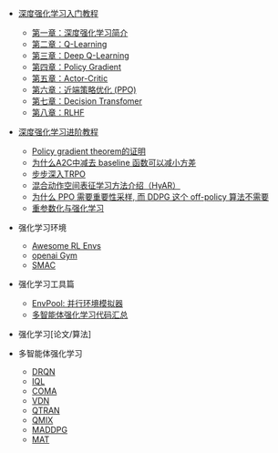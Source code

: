 
- [深度强化学习入门教程](deep-rl/deep-rl-class/README.md)
  - [第一章：深度强化学习简介](deep-rl/deep-rl-class/chapter1_introduction.md)
  - [第二章：Q-Learning ](deep-rl/deep-rl-class/chapter2_q-learning.md)
  - [第三章：Deep Q-Learning ](deep-rl/deep-rl-class/chapter3_dqn.md)
  - [第四章：Policy Gradient  ](deep-rl/deep-rl-class/chapter4_pg.md)
  - [第五章：Actor-Critic](deep-rl/deep-rl-class/chapter5_a2c.md)
  - [第六章：近端策略优化 (PPO)](deep-rl/deep-rl-class/chapter6_ppo.md)
  - [第七章：Decision Transfomer](deep-rl/deep-rl-class/chapter7_decision-transformr.md)
  - [第八章：RLHF](deep-rl/papers/RLHF.md)


- [深度强化学习进阶教程](deep-rl/algorithms/README.md)
  - [Policy gradient theorem的证明](deep-rl/algorithms/chapter1_supp_pg.md)
  - [为什么A2C中减去 baseline 函数可以减小方差](deep-rl/algorithms/chapter1_supp_a2c.md)
  - [步步深入TRPO](deep-rl/algorithms/chapter1_supp_trpo.md)
  - [混合动作空间表征学习方法介绍（HyAR）](deep-rl/algorithms/chapter2_supp_hyar.md)
  - [为什么 PPO 需要重要性采样, 而 DDPG 这个 off-policy 算法不需要](deep-rl/algorithms/chapter2_supp_ppovsddpg.md)
  - [重参数化与强化学习](deep-rl/algorithms/chapter2_supp_reparameterization.md)


- 强化学习环境
  - [Awesome RL Envs](deep-rl/rltools/awesomeRLtools.md)
  - [openai Gym ](deep-rl/envs/gym.md)
  - [SMAC](deep-rl/envs/smac.md)

- 强化学习工具篇
  - [EnvPool: 并行环境模拟器](deep-rl/rltools/envpool.md)
  - [多智能体强化学习代码汇总](deep-rl/rltools/marltool.md)

- 强化学习[论文/算法]
- 多智能体强化学习
  - [DRQN](deep-rl/papers/DRQN.md)
  - [IQL](deep-rl/papers/iql.md)
  - [COMA](deep-rl/papers/COMA.md)
  - [VDN](deep-rl/papers/vdn.md)
  - [QTRAN](deep-rl/papers/QTRAN.md)
  - [QMIX](deep-rl/papers/qmix.md)
  - [MADDPG](deep-rl/papers/MADDPG.md)
  - [MAT](deep-rl/papers/MAT.md)
